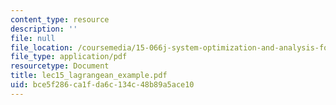```yaml
---
content_type: resource
description: ''
file: null
file_location: /coursemedia/15-066j-system-optimization-and-analysis-for-manufacturing-summer-2003/bce5f286ca1fda6c134c48b89a5ace10_lec15_lagrangean_example.pdf
file_type: application/pdf
resourcetype: Document
title: lec15_lagrangean_example.pdf
uid: bce5f286-ca1f-da6c-134c-48b89a5ace10
---
```

